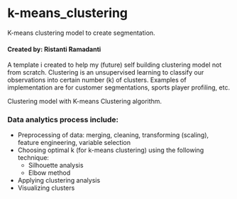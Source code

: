 # k-means_clustering
K-means clustering model to create segmentation.

#### Created by: Ristanti Ramadanti

A template i created to help my (future) self building clustering model not from scratch.
Clustering is an unsupervised learning to classify our observations into certain number (k) of clusters.
Examples of implementation are for customer segmentations, sports player profiling, etc.

Clustering model with K-means Clustering algorithm.

### Data analytics process include:

   - Preprocessing of data: merging, cleaning, transforming (scaling), feature engineering, variable selection
   - Choosing optimal k (for k-means clustering) using the following technique:
       - Silhouette analysis
       - Elbow method
   - Applying clustering analysis
   - Visualizing clusters
